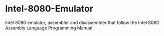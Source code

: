 # Intel-8080-Emulator
Intel 8080 emulator, assembler and disassembler that follow the Intel 8080 Assembly Language Programming Manual.
